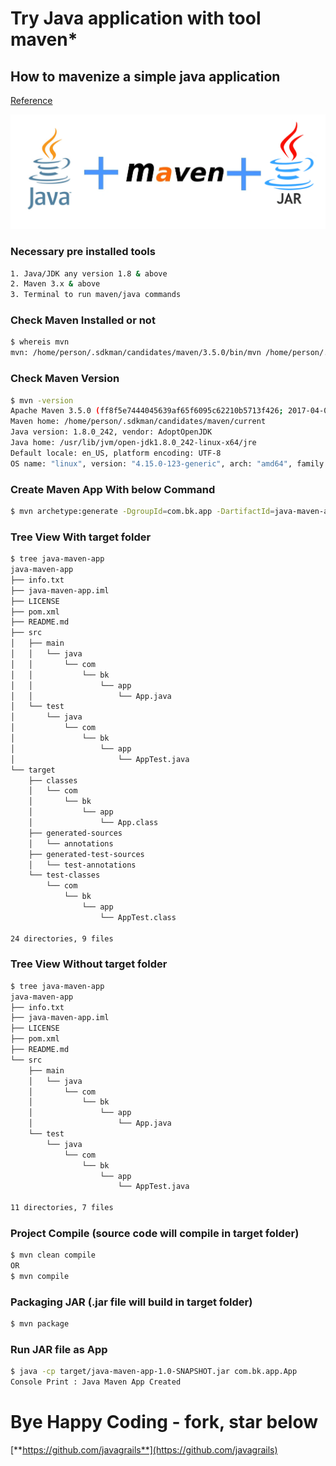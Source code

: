 # Try Java application with tool maven*
## How to mavenize a simple java application

[Reference](https://maven.apache.org/guides/getting-started/maven-in-five-minutes.html)


![Resources](https://github.com/javagrails/java-maven-app/blob/develop/docs/java-maven-jar1.png)


### Necessary pre installed tools
```bash
1. Java/JDK any version 1.8 & above
2. Maven 3.x & above
3. Terminal to run maven/java commands
```

### Check Maven Installed or not
```bash
$ whereis mvn
mvn: /home/person/.sdkman/candidates/maven/3.5.0/bin/mvn /home/person/.sdkman/candidates/maven/3.5.0/bin/mvn.cmd
```

### Check Maven Version
```bash
$ mvn -version
Apache Maven 3.5.0 (ff8f5e7444045639af65f6095c62210b5713f426; 2017-04-04T01:39:06+06:00)
Maven home: /home/person/.sdkman/candidates/maven/current
Java version: 1.8.0_242, vendor: AdoptOpenJDK
Java home: /usr/lib/jvm/open-jdk1.8.0_242-linux-x64/jre
Default locale: en_US, platform encoding: UTF-8
OS name: "linux", version: "4.15.0-123-generic", arch: "amd64", family: "unix"
```

### Create Maven App With below Command

```bash
$ mvn archetype:generate -DgroupId=com.bk.app -DartifactId=java-maven-app -DarchetypeArtifactId=maven-archetype-quickstart -DarchetypeVersion=1.4 -DinteractiveMode=false
```

### Tree View With target folder
```bash
$ tree java-maven-app
java-maven-app
├── info.txt
├── java-maven-app.iml
├── LICENSE
├── pom.xml
├── README.md
├── src
│   ├── main
│   │   └── java
│   │       └── com
│   │           └── bk
│   │               └── app
│   │                   └── App.java
│   └── test
│       └── java
│           └── com
│               └── bk
│                   └── app
│                       └── AppTest.java
└── target
    ├── classes
    │   └── com
    │       └── bk
    │           └── app
    │               └── App.class
    ├── generated-sources
    │   └── annotations
    ├── generated-test-sources
    │   └── test-annotations
    └── test-classes
        └── com
            └── bk
                └── app
                    └── AppTest.class

24 directories, 9 files
```

### Tree View Without target folder
```bash
$ tree java-maven-app
java-maven-app
├── info.txt
├── java-maven-app.iml
├── LICENSE
├── pom.xml
├── README.md
└── src
    ├── main
    │   └── java
    │       └── com
    │           └── bk
    │               └── app
    │                   └── App.java
    └── test
        └── java
            └── com
                └── bk
                    └── app
                        └── AppTest.java

11 directories, 7 files
```

### Project Compile (source code will compile in target folder)
```bash
$ mvn clean compile
OR
$ mvn compile
```

### Packaging JAR (.jar file will build in target folder)
```bash
$ mvn package
```

### Run JAR file as App
```bash
$ java -cp target/java-maven-app-1.0-SNAPSHOT.jar com.bk.app.App
Console Print : Java Maven App Created
```


# Bye Happy Coding - fork, star below
[**https://github.com/javagrails**](https://github.com/javagrails)
